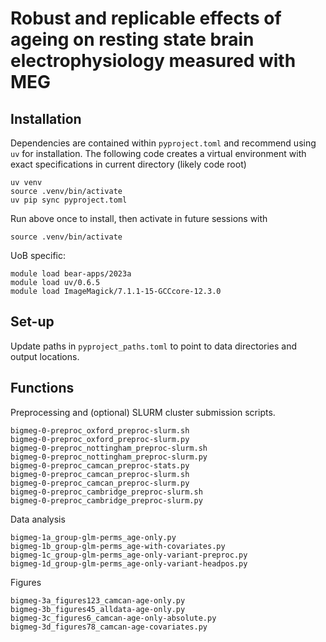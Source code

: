 # Robust and replicable effects of ageing on resting state brain electrophysiology measured with MEG

## Installation

Dependencies are contained within `pyproject.toml` and recommend using `uv` for installation. The following code creates a virtual environment with exact specifications in current directory (likely code root)

```
uv venv
source .venv/bin/activate
uv pip sync pyproject.toml
```

Run above once to install, then activate in future sessions with

```
source .venv/bin/activate
```

UoB specific:

```
module load bear-apps/2023a
module load uv/0.6.5
module load ImageMagick/7.1.1-15-GCCcore-12.3.0
```


## Set-up

Update paths in `pyproject_paths.toml` to point to data directories and output locations.


## Functions

Preprocessing and (optional) SLURM cluster submission scripts.
 
```
bigmeg-0-preproc_oxford_preproc-slurm.sh
bigmeg-0-preproc_oxford_preproc-slurm.py
bigmeg-0-preproc_nottingham_preproc-slurm.sh
bigmeg-0-preproc_nottingham_preproc-slurm.py
bigmeg-0-preproc_camcan_preproc-stats.py
bigmeg-0-preproc_camcan_preproc-slurm.sh
bigmeg-0-preproc_camcan_preproc-slurm.py
bigmeg-0-preproc_cambridge_preproc-slurm.sh
bigmeg-0-preproc_cambridge_preproc-slurm.py
```

Data analysis

```
bigmeg-1a_group-glm-perms_age-only.py
bigmeg-1b_group-glm-perms_age-with-covariates.py
bigmeg-1c_group-glm-perms_age-only-variant-preproc.py
bigmeg-1d_group-glm-perms_age-only-variant-headpos.py
```

Figures

```
bigmeg-3a_figures123_camcan-age-only.py
bigmeg-3b_figures45_alldata-age-only.py
bigmeg-3c_figures6_camcan-age-only-absolute.py
bigmeg-3d_figures78_camcan-age-covariates.py
```